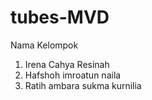 # tubes-MVD
Nama Kelompok
1. Irena Cahya Resinah
2. Hafshoh imroatun naila
3. Ratih ambara sukma kurnilia
